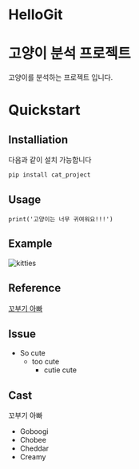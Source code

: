 # HelloGit


# 고양이 분석 프로젝트
고양이를 분석하는 프로젝트 입니다.

# Quickstart
## Installiation
다음과 같이 설치 가능합니다
```
pip install cat_project
```

## Usage
```
print('고양이는 너무 귀여워요!!!')
```
## Example

![kitties](https://user-images.githubusercontent.com/72849752/96079681-4e16f780-0ef0-11eb-8676-b2e09b728b83.jpg)

## Reference 
[꼬부기 아빠](https://www.youtube.com/channel/UClEqDi7kPiQ64NlmCoWtwxQ, "Youtube Link")

## Issue
- So cute
  - too cute
    - cutie cute


## Cast

꼬부기 아빠
- Goboogi
- Chobee
- Cheddar
- Creamy
